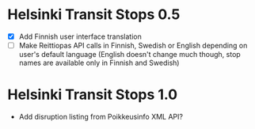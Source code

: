 Helsinki Transit Stops 0.5
==========================

 * [X] Add Finnish user interface translation
 * [ ] Make Reittiopas API calls in Finnish, Swedish or English
       depending on user's default language (English doesn't change much
       though, stop names are available only in Finnish and Swedish)

Helsinki Transit Stops 1.0
==========================

 * Add disruption listing from Poikkeusinfo XML API?
